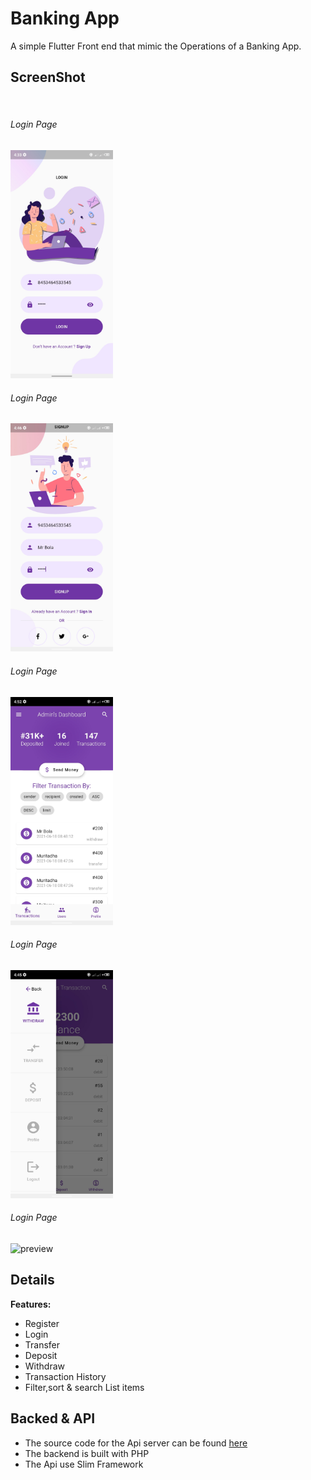 # Banking App

A simple Flutter Front end that mimic the Operations of a Banking App.

## ScreenShot
<img si></img>

<div>
<h6>Login Page</h6>
<img width="164" alt="preview" src="https://github.com/shittu33/Banking_app/blob/master/screens/login.jpg">
</div> <div>
<h6>Login Page</h6>
<img width="164" alt="preview" src="https://github.com/shittu33/Banking_app/blob/master/screens/signUp.png">
</div> 

<div>
<h6>Login Page</h6>
<img width="164" alt="preview" src="https://github.com/shittu33/Banking_app/blob/master/screens/admin_transactions.png">
</div> 

<div>
<h6>Login Page</h6>
<img width="164" alt="preview" src="https://github.com/shittu33/Banking_app/blob/master/screens/drawer.png">
</div>

<div>
<h6>Login Page</h6>
<img width="164" alt="preview" src="https://github.com/shittu33/Banking_app/blob/master/screens/ ">
</div>


## Details

**Features:**
* Register
* Login
* Transfer
* Deposit
* Withdraw
* Transaction History
* Filter,sort & search List items

## Backed & API

* The source code for the Api server can be found  [here](https://github.com/shittu33/HerokuNewsApiServer)
* The backend is built with PHP
* The Api use Slim Framework 